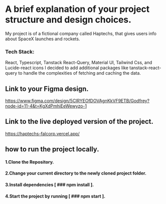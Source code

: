 # A brief explanation of your project structure and design choices.
My project is of a fictional company called Haptechs, that gives users info about SpaceX launches and rockets.
### Tech Stack:
React, Typescript, Tanstack React-Query, Material UI, Tailwind Css, and Lucide-react icons
I decided to add additional packages like tanstack-react-query to handle the complexities of fetching and caching the data.

## Link to your Figma design. 
https://www.figma.com/design/5CIRYEOfDOVAgnKkVF9ETB/Godfrey?node-id=11-4&t=KgXdPmhiEeWewyzo-1

## Link to the live deployed version of the project.
https://haptechs-falcorp.vercel.app/

## how to run the project locally. 

#### 1.Clone the Repository.
#### 2.Change your current directory to the newly cloned project folder.
#### 3.Install dependencies [ ### npm install ].
#### 4.Start the project by running [ ### npm start ].

